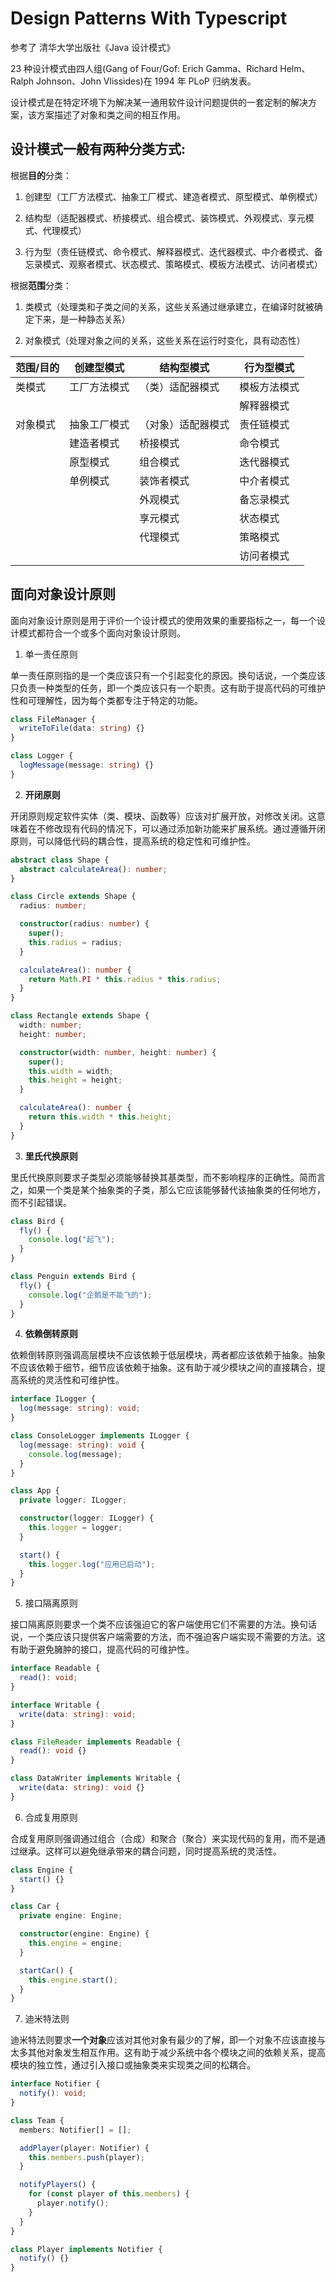 # Design Patterns With Typescript

参考了 清华大学出版社《Java 设计模式》

23 种设计模式由四人组(Gang of Four/Gof: Erich Gamma、Richard Helm、Ralph Johnson、John Vlissides)在 1994 年 PLoP 归纳发表。

设计模式是在特定环境下为解决某一通用软件设计问题提供的一套定制的解决方案，该方案描述了对象和类之间的相互作用。

## 设计模式一般有两种分类方式:

根据**目的**分类：

1. 创建型（工厂方法模式、抽象工厂模式、建造者模式、原型模式、单例模式）

2. 结构型（适配器模式、桥接模式、组合模式、装饰模式、外观模式、享元模式、代理模式）

3. 行为型（责任链模式、命令模式、解释器模式、迭代器模式、中介者模式、备忘录模式、观察者模式、状态模式、策略模式、模板方法模式、访问者模式）

根据**范围**分类：

1. 类模式（处理类和子类之间的关系，这些关系通过继承建立，在编译时就被确定下来，是一种静态关系）

2. 对象模式（处理对象之间的关系，这些关系在运行时变化，具有动态性）

| 范围/目的 | 创建型模式   | 结构型模式         | 行为型模式   |
| --------- | ------------ | ------------------ | ------------ |
| 类模式    | 工厂方法模式 | （类）适配器模式   | 模板方法模式 |
|           |              |                    | 解释器模式   |
| 对象模式  | 抽象工厂模式 | （对象）适配器模式 | 责任链模式   |
|           | 建造者模式   | 桥接模式           | 命令模式     |
|           | 原型模式     | 组合模式           | 迭代器模式   |
|           | 单例模式     | 装饰者模式         | 中介者模式   |
|           |              | 外观模式           | 备忘录模式   |
|           |              | 享元模式           | 状态模式     |
|           |              | 代理模式           | 策略模式     |
|           |              |                    | 访问者模式   |

## 面向对象设计原则

面向对象设计原则是用于评价一个设计模式的使用效果的重要指标之一，每一个设计模式都符合一个或多个面向对象设计原则。

1. 单一责任原则

单一责任原则指的是一个类应该只有一个引起变化的原因。换句话说，一个类应该只负责一种类型的任务，即一个类应该只有一个职责。这有助于提高代码的可维护性和可理解性，因为每个类都专注于特定的功能。

```ts
class FileManager {
  writeToFile(data: string) {}
}

class Logger {
  logMessage(message: string) {}
}
```

2. **开闭原则**

开闭原则规定软件实体（类、模块、函数等）应该对扩展开放，对修改关闭。这意味着在不修改现有代码的情况下，可以通过添加新功能来扩展系统。通过遵循开闭原则，可以降低代码的耦合性，提高系统的稳定性和可维护性。

```ts
abstract class Shape {
  abstract calculateArea(): number;
}

class Circle extends Shape {
  radius: number;

  constructor(radius: number) {
    super();
    this.radius = radius;
  }

  calculateArea(): number {
    return Math.PI * this.radius * this.radius;
  }
}

class Rectangle extends Shape {
  width: number;
  height: number;

  constructor(width: number, height: number) {
    super();
    this.width = width;
    this.height = height;
  }

  calculateArea(): number {
    return this.width * this.height;
  }
}
```

3. **里氏代换原则**

里氏代换原则要求子类型必须能够替换其基类型，而不影响程序的正确性。简而言之，如果一个类是某个抽象类的子类，那么它应该能够替代该抽象类的任何地方，而不引起错误。

```ts
class Bird {
  fly() {
    console.log("起飞");
  }
}

class Penguin extends Bird {
  fly() {
    console.log("企鹅是不能飞的");
  }
}
```

4. **依赖倒转原则**

依赖倒转原则强调高层模块不应该依赖于低层模块，两者都应该依赖于抽象。抽象不应该依赖于细节，细节应该依赖于抽象。这有助于减少模块之间的直接耦合，提高系统的灵活性和可维护性。

```ts
interface ILogger {
  log(message: string): void;
}

class ConsoleLogger implements ILogger {
  log(message: string): void {
    console.log(message);
  }
}

class App {
  private logger: ILogger;

  constructor(logger: ILogger) {
    this.logger = logger;
  }

  start() {
    this.logger.log("应用已启动");
  }
}
```

5. 接口隔离原则

接口隔离原则要求一个类不应该强迫它的客户端使用它们不需要的方法。换句话说，一个类应该只提供客户端需要的方法，而不强迫客户端实现不需要的方法。这有助于避免臃肿的接口，提高代码的可维护性。

```ts
interface Readable {
  read(): void;
}

interface Writable {
  write(data: string): void;
}

class FileReader implements Readable {
  read(): void {}
}

class DataWriter implements Writable {
  write(data: string): void {}
}
```

6. 合成复用原则

合成复用原则强调通过组合（合成）和聚合（聚合）来实现代码的复用，而不是通过继承。这样可以避免继承带来的耦合问题，同时提高系统的灵活性。

```ts
class Engine {
  start() {}
}

class Car {
  private engine: Engine;

  constructor(engine: Engine) {
    this.engine = engine;
  }

  startCar() {
    this.engine.start();
  }
}
```

7. 迪米特法则

迪米特法则要求**一个对象**应该对其他对象有最少的了解，即一个对象不应该直接与太多其他对象发生相互作用。这有助于减少系统中各个模块之间的依赖关系，提高模块的独立性，通过引入接口或抽象类来实现类之间的松耦合。

```ts
interface Notifier {
  notify(): void;
}

class Team {
  members: Notifier[] = [];

  addPlayer(player: Notifier) {
    this.members.push(player);
  }

  notifyPlayers() {
    for (const player of this.members) {
      player.notify();
    }
  }
}

class Player implements Notifier {
  notify() {}
}
```
